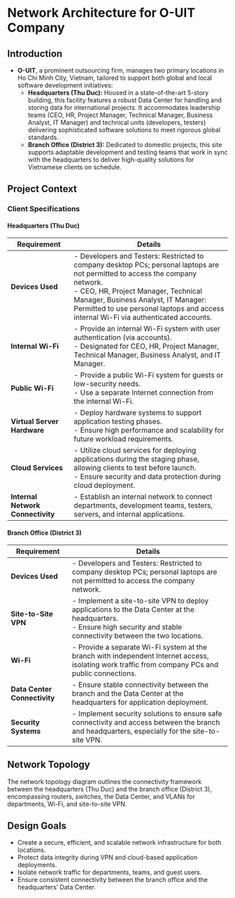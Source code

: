 # Network Architecture for O-UIT Company
## Introduction
- **O-UIT**, a prominent outsourcing firm, manages two primary locations in Ho Chi Minh City, Vietnam, tailored to support both global and local software development initiatives:
  - **Headquarters (Thu Duc):** Housed in a state-of-the-art 5-story building, this facility features a robust Data Center for handling and storing data for international projects. It accommodates leadership teams (CEO, HR, Project Manager, Technical Manager, Business Analyst, IT Manager) and technical units (developers, testers) delivering sophisticated software solutions to meet rigorous global standards.
  - **Branch Office (District 3):** Dedicated to domestic projects, this site supports adaptable development and testing teams that work in sync with the headquarters to deliver high-quality solutions for Vietnamese clients on schedule.
## Project Context
### Client Specifications
#### Headquarters (Thu Duc)
| **Requirement** | **Details** |
|-----------------|-------------|
| **Devices Used** | - Developers and Testers: Restricted to company desktop PCs; personal laptops are not permitted to access the company network.<br>- CEO, HR, Project Manager, Technical Manager, Business Analyst, IT Manager: Permitted to use personal laptops and access internal Wi-Fi via authenticated accounts. |
| **Internal Wi-Fi** | - Provide an internal Wi-Fi system with user authentication (via accounts).<br>- Designated for CEO, HR, Project Manager, Technical Manager, Business Analyst, and IT Manager. |
| **Public Wi-Fi** | - Provide a public Wi-Fi system for guests or low-security needs.<br>- Use a separate Internet connection from the internal Wi-Fi. |
| **Virtual Server Hardware** | - Deploy hardware systems to support application testing phases.<br>- Ensure high performance and scalability for future workload requirements. |
| **Cloud Services** | - Utilize cloud services for deploying applications during the staging phase, allowing clients to test before launch.<br>- Ensure security and data protection during cloud deployment. |
| **Internal Network Connectivity** | - Establish an internal network to connect departments, development teams, testers, servers, and internal applications. |

#### Branch Office (District 3)
| **Requirement** | **Details** |
|-----------------|-------------|
| **Devices Used** | - Developers and Testers: Restricted to company desktop PCs; personal laptops are not permitted to access the company network. |
| **Site-to-Site VPN** | - Implement a site-to-site VPN to deploy applications to the Data Center at the headquarters.<br>- Ensure high security and stable connectivity between the two locations. |
| **Wi-Fi** | - Provide a separate Wi-Fi system at the branch with independent Internet access, isolating work traffic from company PCs and public connections. |
| **Data Center Connectivity** | - Ensure stable connectivity between the branch and the Data Center at the headquarters for application deployment. |
| **Security Systems** | - Implement security solutions to ensure safe connectivity and access between the branch and headquarters, especially for the site-to-site VPN. |

## Network Topology
The network topology diagram outlines the connectivity framework between the headquarters (Thu Duc) and the branch office (District 3), encompassing routers, switches, the Data Center, and VLANs for departments, Wi-Fi, and site-to-site VPN.
## Design Goals
- Create a secure, efficient, and scalable network infrastructure for both locations.
- Protect data integrity during VPN and cloud-based application deployments.
- Isolate network traffic for departments, teams, and guest users.
- Ensure consistent connectivity between the branch office and the headquarters’ Data Center.
